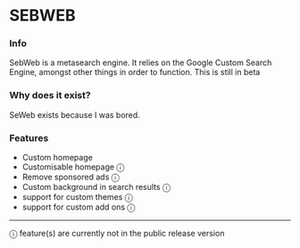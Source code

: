 # SEBWEB

### Info

SebWeb is a metasearch engine. It relies on the Google Custom Search Engine, amongst other things in order to function. This is still in beta

### Why does it exist?

SeWeb exists because I was bored.

### Features

- Custom homepage
- Customisable homepage ⓘ
- Remove sponsored ads ⓘ
- Custom background in search results ⓘ
- support for custom themes ⓘ
- support for custom add ons ⓘ

---

ⓘ feature(s) are currently not in the public release version
